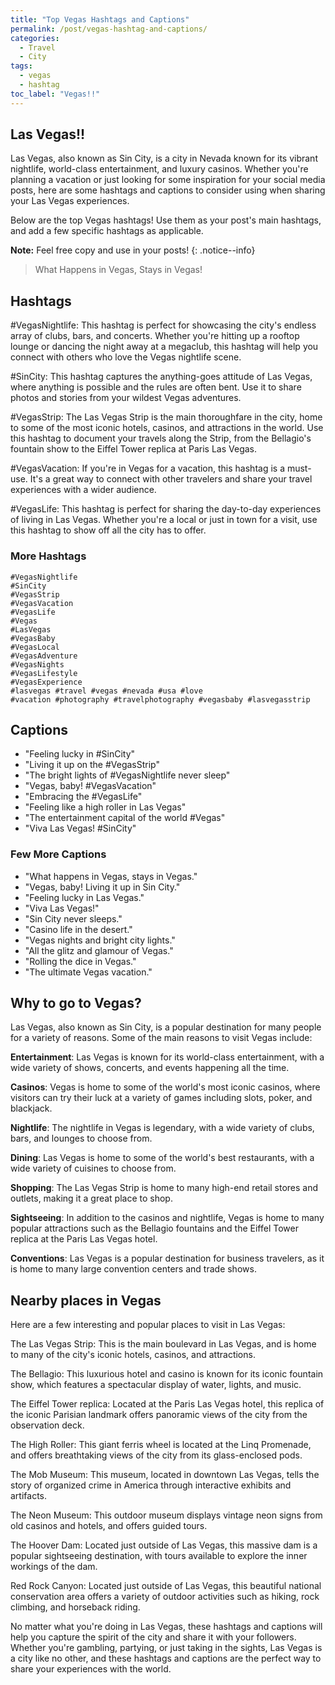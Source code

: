 ```yaml
---
title: "Top Vegas Hashtags and Captions"
permalink: /post/vegas-hashtag-and-captions/
categories:
  - Travel
  - City
tags:
  - vegas
  - hashtag
toc_label: "Vegas!!"
---
```


## Las Vegas!!
Las Vegas, also known as Sin City, is a city in Nevada known for its vibrant nightlife, world-class entertainment, and luxury casinos. Whether you're planning a vacation or just looking for some inspiration for your social media posts, here are some hashtags and captions to consider using when sharing your Las Vegas experiences.

Below are the top Vegas hashtags! Use them as your post's main hashtags, and add a few specific hashtags as applicable.

**Note:** Feel free copy and use in your posts! 
{: .notice--info}

> What Happens in Vegas, Stays in Vegas!

## Hashtags
#VegasNightlife: This hashtag is perfect for showcasing the city's endless array of clubs, bars, and concerts. Whether you're hitting up a rooftop lounge or dancing the night away at a megaclub, this hashtag will help you connect with others who love the Vegas nightlife scene.

#SinCity: This hashtag captures the anything-goes attitude of Las Vegas, where anything is possible and the rules are often bent. Use it to share photos and stories from your wildest Vegas adventures.

#VegasStrip: The Las Vegas Strip is the main thoroughfare in the city, home to some of the most iconic hotels, casinos, and attractions in the world. Use this hashtag to document your travels along the Strip, from the Bellagio's fountain show to the Eiffel Tower replica at Paris Las Vegas.

#VegasVacation: If you're in Vegas for a vacation, this hashtag is a must-use. It's a great way to connect with other travelers and share your travel experiences with a wider audience.

#VegasLife: This hashtag is perfect for sharing the day-to-day experiences of living in Las Vegas. Whether you're a local or just in town for a visit, use this hashtag to show off all the city has to offer.

### More Hashtags
```
#VegasNightlife
#SinCity
#VegasStrip
#VegasVacation
#VegasLife
#Vegas
#LasVegas
#VegasBaby
#VegasLocal
#VegasAdventure
#VegasNights
#VegasLifestyle
#VegasExperience
#lasvegas #travel #vegas #nevada #usa #love
#vacation #photography #travelphotography #vegasbaby #lasvegasstrip
```

## Captions
* "Feeling lucky in #SinCity"
* "Living it up on the #VegasStrip"
* "The bright lights of #VegasNightlife never sleep"
* "Vegas, baby! #VegasVacation"
* "Embracing the #VegasLife"
* "Feeling like a high roller in Las Vegas"
* "The entertainment capital of the world #Vegas"
* "Viva Las Vegas! #SinCity"

### Few More Captions
* "What happens in Vegas, stays in Vegas."
* "Vegas, baby! Living it up in Sin City."
* "Feeling lucky in Las Vegas."
* "Viva Las Vegas!"
* "Sin City never sleeps."
* "Casino life in the desert."
* "Vegas nights and bright city lights."
* "All the glitz and glamour of Vegas."
* "Rolling the dice in Vegas."
* "The ultimate Vegas vacation."

## Why to go to Vegas?

Las Vegas, also known as Sin City, is a popular destination for many people for a variety of reasons. Some of the main reasons to visit Vegas include:

**Entertainment**: Las Vegas is known for its world-class entertainment, with a wide variety of shows, concerts, and events happening all the time.

**Casinos**: Vegas is home to some of the world's most iconic casinos, where visitors can try their luck at a variety of games including slots, poker, and blackjack.

**Nightlife**: The nightlife in Vegas is legendary, with a wide variety of clubs, bars, and lounges to choose from.

**Dining**: Las Vegas is home to some of the world's best restaurants, with a wide variety of cuisines to choose from.

**Shopping**: The Las Vegas Strip is home to many high-end retail stores and outlets, making it a great place to shop.

**Sightseeing**: In addition to the casinos and nightlife, Vegas is home to many popular attractions such as the Bellagio fountains and the Eiffel Tower replica at the Paris Las Vegas hotel.

**Conventions**: Las Vegas is a popular destination for business travelers, as it is home to many large convention centers and trade shows.

## Nearby places in Vegas
Here are a few interesting and popular places to visit in Las Vegas:

The Las Vegas Strip: This is the main boulevard in Las Vegas, and is home to many of the city's iconic hotels, casinos, and attractions.

The Bellagio: This luxurious hotel and casino is known for its iconic fountain show, which features a spectacular display of water, lights, and music.

The Eiffel Tower replica: Located at the Paris Las Vegas hotel, this replica of the iconic Parisian landmark offers panoramic views of the city from the observation deck.

The High Roller: This giant ferris wheel is located at the Linq Promenade, and offers breathtaking views of the city from its glass-enclosed pods.

The Mob Museum: This museum, located in downtown Las Vegas, tells the story of organized crime in America through interactive exhibits and artifacts.

The Neon Museum: This outdoor museum displays vintage neon signs from old casinos and hotels, and offers guided tours.

The Hoover Dam: Located just outside of Las Vegas, this massive dam is a popular sightseeing destination, with tours available to explore the inner workings of the dam.

Red Rock Canyon: Located just outside of Las Vegas, this beautiful national conservation area offers a variety of outdoor activities such as hiking, rock climbing, and horseback riding.


No matter what you're doing in Las Vegas, these hashtags and captions will help you capture the spirit of the city and share it with your followers. Whether you're gambling, partying, or just taking in the sights, Las Vegas is a city like no other, and these hashtags and captions are the perfect way to share your experiences with the world.
